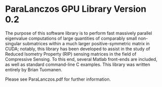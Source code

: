 # ParaLanczos GPU Library Version 0.2
The purpose of this software library is to perform fast massively parallel eigenvalue computations of large quantities of comparably small non-singular submatrices within a much larger positive-symmetric matrix in CUDA;  notably, this library has been developed to assist in the study of Reduced Isometry Property (RIP) sensing matrices in the field of Compressive Sensing.  To this end, several Matlab front-ends are included, as well as standard command-line C examples.  This library was written entirely by Brian Tuomanen.

Please see ParaLanczos.pdf for further information.
